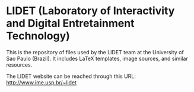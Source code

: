 LIDET (Laboratory of Interactivity and Digital Entretainment Technology)
=================

This is the repository of files used by the LIDET team at the University of Sao Paulo (Brazil). It includes LaTeX templates, image sources, and similar resources.

The LIDET website can be reached through this URL:
http://www.ime.usp.br/~lidet